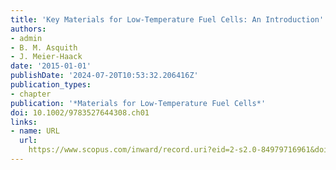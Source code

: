```yaml
---
title: 'Key Materials for Low-Temperature Fuel Cells: An Introduction'
authors:
- admin
- B. M. Asquith
- J. Meier-Haack
date: '2015-01-01'
publishDate: '2024-07-20T10:53:32.206416Z'
publication_types:
- chapter
publication: '*Materials for Low-Temperature Fuel Cells*'
doi: 10.1002/9783527644308.ch01
links:
- name: URL
  url: 
    https://www.scopus.com/inward/record.uri?eid=2-s2.0-84979716961&doi=10.1002%2f9783527644308.ch01&partnerID=40&md5=5fc9d28f144d6cc0c07607de2901ab77
---
```

